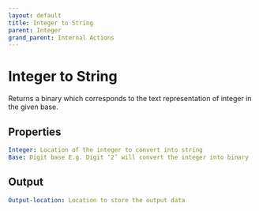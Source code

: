 ```yaml
---
layout: default
title: Integer to String
parent: Integer
grand_parent: Internal Actions
---
```

# Integer to String
Returns a binary which corresponds to the text representation of integer in the given base.

## Properties
```yaml
Integer: Location of the integer to convert into string
Base: Digit base E.g. Digit ‘2’ will convert the integer into binary
```

## Output
```yaml
Output-location: Location to store the output data
```
